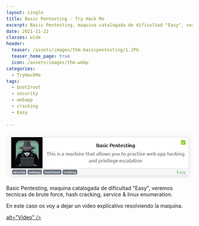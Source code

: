 ```yaml
---
layout: single
title: Basic Pentesting - Try Hack Me
excerpt: Basic Pentesting, maquina catalogada de dificultad "Easy", veremos tecnicas de brute force, hash cracking, service & linux enumeration.  
date: 2021-11-22
classes: wide
header:
  teaser: /assets/images/thm-basicpentesting/1.JPG
  teaser_home_page: true
  icon: /assets/images/thm.webp
categories:
  - TryHackMe
tags:  
  - boot2root
  - security
  - webapp
  - cracking
  - Easy
  
---
```


![](/assets/images/thm-basicpentesting/1.JPG)

Basic Pentesting, maquina catalogada de dificultad "Easy", veremos tecnicas de brute force, hash cracking, service & linux enumeration.

En este caso os voy a dejar un video explicativo resolviendo la maquina.

<a href="{https://youtu.be/K5tKqn134Po}" title="Video"> alt="Video" />
